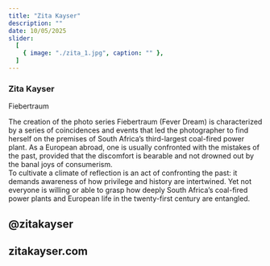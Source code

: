 ```yaml
---
title: "Zita Kayser"
description: ""
date: 10/05/2025
slider:
  [
    { image: "./zita_1.jpg", caption: "" },
  ]
---
```



### Zita Kayser

Fiebertraum<br/>

The creation of the photo series Fiebertraum (Fever Dream) is characterized by a series of coincidences and events that led the photographer to find herself on the premises of South Africa’s third-largest coal-fired power plant.
As a European abroad, one is usually confronted with the mistakes of the past, provided that the discomfort is bearable and not drowned out by the banal joys of consumerism.<br/>
To cultivate a climate of reflection is an act of confronting the past: it demands awareness of how privilege and history are intertwined. Yet not everyone is willing or able to grasp how deeply South Africa’s coal-fired power plants and European life in the twenty-first century are entangled.

## @zitakayser
## zitakayser.com